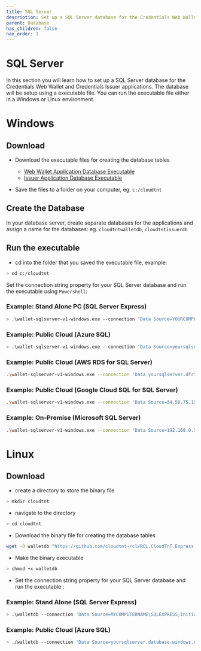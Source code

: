 ```yaml
---
title: SQL Server
description: Set up a SQL Server database for the Credentials Web Wallet and Credentials Issuer applications.
parent: Database
has_children: false
nav_order: 1
---
```


# SQL Server

In this section you will learn how to set up a SQL Server database for the Credentials Web Wallet and Credentials Issuer applications. The database will be setup using a executable file. You can run the executable file either in a Windows or Linux environment.

# Windows

## Download 

- Download the executable files for creating the database tables

    - [Web Wallet Application Database Executable](https://github.com/cloudtnt-rcl/RCL.CloudTnT.Express.Deployment/releases/download/V1.0/wallet-sqlserver-v1-windows.exe)
    - [Issuer Application Database Executable]()

- Save the files to a folder on your computer, eg. ``c:/cloudtnt``

## Create the Database

In your database server, create separate databases for the applications and assign a name for the databases: eg. ``cloudtntwalletdb``, ``cloudtntissuerdb``

## Run the executable

- cd into the folder that you saved the executable file, example:

```bash
> cd c:/cloudtnt
```
Set the connection string property for your SQL Server database and run the executable using ``Powershell``:

### Example: Stand Alone PC (SQL Server Express)
```bash
> .\wallet-sqlserver-v1-windows.exe --connection 'Data Source=YOURCOMPUTERNAME\SQLEXPRESS;Initial Catalog=cloudtntwalletdb;Integrated Security=True;Encrypt=False'
```
### Example: Public Cloud (Azure SQL)
```bash
> .\wallet-sqlserver-v1-windows.exe --connection 'Data Source=yoursqlserver.database.windows.net;Initial Catalog=cloudtntwalletdb;User ID=yourusername;Password=yourpassword;Connect Timeout=60;Encrypt=True;TrustServerCertificate=True;ApplicationIntent=ReadWrite;MultiSubnetFailover=False'
```

### Example: Public Cloud (AWS RDS for SQL Server)
```bash
.\wallet-sqlserver-v1-windows.exe --connection 'Data yoursqlserver.dfrtehrder.us-east-1.rds.amazonaws.com;Initial Catalog=cloudtntwalletdb;User ID=yourusername;Password=yourpassword;Connect Timeout=60;Encrypt=True;TrustServerCertificate=True;ApplicationIntent=ReadWrite;MultiSubnetFailover=False'
```

### Example: Public Cloud (Google Cloud SQL for SQL Server)
```bash
.\wallet-sqlserver-v1-windows.exe --connection 'Data Source=34.56.75.195;Initial Catalog=cloudtntwalletdb;User ID=sqlserver;Password=yourpassword;Connect Timeout=60;Encrypt=True;TrustServerCertificate=True;ApplicationIntent=ReadWrite;MultiSubnetFailover=False'
```

### Example: On-Premise (Microsoft SQL Server)
```bash
.\wallet-sqlserver-v1-windows.exe --connection 'Data Source=192.168.0.3;Initial Catalog=cloudtntwalletdb;User ID=yourusername;Password=yourpassword;Connect Timeout=60;Encrypt=True;TrustServerCertificate=True;ApplicationIntent=ReadWrite;MultiSubnetFailover=False'
```

# Linux

## Download 

- create a directory to store the binary file

```bash
> mkdir cloudtnt
```

- navigate to the directory

```bash
> cd cloudtnt
```

- Download the binary file for creating the database tables

```bash
wget -O walletdb "https://github.com/cloudtnt-rcl/RCL.CloudTnT.Express.Deployment/releases/download/V1.0/wallet-sqlserver-v1-linux"
```

- Make the binary executable

```bash
> chmod +x walletdb
```

- Set the connection string property for your SQL Server database and run the executable :

### Example: Stand Alone (SQL Server Express)
```bash
> .\walletdb --connection 'Data Source=MYCOMPUTERNAME\SQLEXPRESS;Initial Catalog=cloudtntwalletdb;Integrated Security=True;Encrypt=False'
```

### Example: Public Cloud (Azure SQL)
```bash
> ./walletdb --connection 'Data Source=yoursqlserver.database.windows.net;Initial Catalog=cloudtntwalletdb;User ID=yourusername;Password=yourpassword;Connect Timeout=60;Encrypt=True;TrustServerCertificate=False;ApplicationIntent=ReadWrite;MultiSubnetFailover=False'
```


